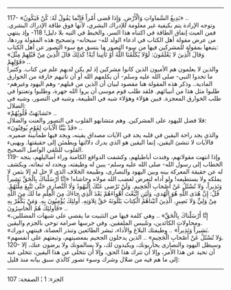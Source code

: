 ------------------------------------------------------------------------

117- «بَدِيعُ السَّماواتِ وَالْأَرْضِ. وَإِذا قَضى أَمْراً فَإِنَّما يَقُولُ لَهُ: كُنْ فَيَكُونُ» ..  
وتوجه الإرادة يتم بكيفية غير معلومة للإدراك البشري، لأنها فوق طاقة
الإدراك البشري. فمن العبث إنفاق الطاقة في اكتناه هذا السر، والخبط في
التيه بلا دليل! 118- وإذ ينتهي من عرض مقولة أهل الكتاب في ادعاء الولد
لله- سبحانه- وتصحيح هذه المقولة وردها، يتبعها بمقولة للمشركين فيها من
سوء التصور ما يتسق مع سوء التصور عن أهل الكتاب:  
«وَقالَ الَّذِينَ لا يَعْلَمُونَ: لَوْلا يُكَلِّمُنَا اللَّهُ أَوْ تَأْتِينا آيَةٌ! كَذلِكَ قالَ الَّذِينَ مِنْ
قَبْلِهِمْ مِثْلَ قَوْلِهِمْ» ..  
والذين لا يعلمون هم الأميون الذين كانوا مشركين إذ لم يكن لديهم علم من
كتاب. وكثيرا ما تحدوا النبي- صلى الله عليه وسلم- أن يكلمهم الله أو أن
تأتيهم خارقة من الخوارق المادية.. وذكر هذه المقولة هنا مقصود لبيان أن
الذين من قبلهم- وهم اليهود وغيرهم- طلبوا مثل هذا من أنبيائهم. فلقد طلب
قوم موسى أن يروا الله جهرة، وطلبوا وتعنتوا في طلب الخوارق المعجزة. فبين
هؤلاء وهؤلاء شبه في الطبيعة، وشبه في التصور، وشبه في الضلال:  
«تَشابَهَتْ قُلُوبُهُمْ» ..  
فلا فضل لليهود على المشركين. وهم متشابهو القلوب في التصور والعنت
والضلال:  
«قَدْ بَيَّنَّا الْآياتِ لِقَوْمٍ يُوقِنُونَ» ..  
والذي يجد راحة اليقين في قلبه يجد في الآيات مصداق يقينه، ويجد فيها
طمأنينة ضميره. فالآيات لا تنشئ اليقين، إنما اليقين هو الذي يدرك دلالتها
ويطمئن إلى حقيقتها. ويهيىء القلوب للتلقي الواصل الصحيح.  
119- وإذا انتهت مقولاتهم، وفندت أباطيلهم، وكشفت الدوافع الكامنة وراء
أضاليلهم، يتجه الخطاب إلى رسول الله- صلى الله عليه وسلم- يبين له وظيفته،
ويحدد له تبعاته، ويكشف له عن حقيقة المعركة بينه وبين اليهود والنصارى،
وطبيعة الخلاف الذي لا حل له إلا بثمن لا يملكه ولا يستطيعه! ولو أداه
لتعرض لغضب الله مولاه وحاشاه! «إِنَّا أَرْسَلْناكَ بِالْحَقِّ بَشِيراً وَنَذِيراً، وَلا تُسْئَلُ
عَنْ أَصْحابِ الْجَحِيمِ. وَلَنْ تَرْضى عَنْكَ الْيَهُودُ وَلَا النَّصارى حَتَّى تَتَّبِعَ مِلَّتَهُمْ. قُلْ: إِنَّ
هُدَى اللَّهِ هُوَ الْهُدى، وَلَئِنِ اتَّبَعْتَ أَهْواءَهُمْ بَعْدَ الَّذِي جاءَكَ مِنَ الْعِلْمِ ما لَكَ مِنَ
اللَّهِ مِنْ وَلِيٍّ وَلا نَصِيرٍ. الَّذِينَ آتَيْناهُمُ الْكِتابَ يَتْلُونَهُ حَقَّ تِلاوَتِهِ. أُولئِكَ
يُؤْمِنُونَ بِهِ. وَمَنْ يَكْفُرْ بِهِ فَأُولئِكَ هُمُ الْخاسِرُونَ» ..  
«إِنَّا أَرْسَلْناكَ بِالْحَقِّ» .. وهي كلمة فيها من التثبيت ما يقضي على شبهات
المضللين، ومحاولات الكائدين، وتلبيس الملفقين. وفي جرسها صرامة توحي
بالجزم واليقين.  
«بَشِيراً وَنَذِيراً» .. وظيفتك البلاغ والأداء، تبشر الطائعين وتنذر العصاة،
فينتهي دورك.  
«وَلا تُسْئَلُ عَنْ أَصْحابِ الْجَحِيمِ» .. الذين يدخلون الجحيم بمعصيتهم، وتبعتهم على
أنفسهم.  
120- وسيظل اليهود والنصارى يحاربونك، ويكيدون لك، ولا يسالمونك ولا يرضون
عنك، إلا أن تحيد عن هذا الأمر، وإلا أن تترك هذا الحق، وإلا أن تتخلى عن
هذا اليقين، تتخلى عنه إلى ما هم فيه من ضلال وشرك وسوء تصور كالذي سبق
بيانه منذ قليل:

------------------------------------------------------------------------

الجزء: 1 ¦ الصفحة: 107
